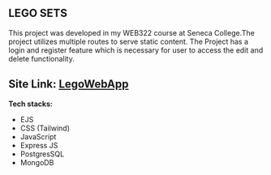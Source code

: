 ## LEGO SETS
This project was developed in my WEB322 course at Seneca College.The project utilizes multiple routes to serve static content. The Project has a login and register feature which is necessary for user to access the edit and delete functionality.

## Site Link: [LegoWebApp](https://lovely-worm-beret.cyclic.app/)

**Tech stacks:**
- EJS
- CSS (Tailwind)
- JavaScript
- Express JS
- PostgresSQL
- MongoDB
